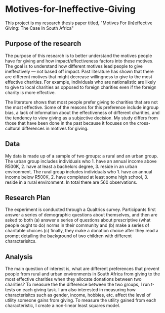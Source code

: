 # Motives-for-Ineffective-Giving
This project is my research thesis paper titled, "Motives For (In)effective Giving: The Case In South Africa"  

## Purpose of the research
The purpose of this research is to better understand the motives people have for giving and how impact/effectiveness factors into these motives. 
The goal is to understand how different motives lead people to give ineffectively — not based off impact. 
Past literature has shown that there are different motives that might decrease willingness to give to the most effective charities. 
For example, individuals who are nationalistic are likely to give to local charities as opposed to foreign charities even if the foreign charity is more effective.

The literature shows that most people prefer giving to charities that are not the most effective. 
Some of the reasons for this preference include ingroup bias, a lack of information about the effectiveness of different charities, and the tendency to view giving as a subjective decision. 
My study differs from those that have been done in the past because it focuses on the cross-cultural differences in motives for giving. 

## Data 
My data is made up of a sample of two groups: a rural and an urban group. The urban group includes individuals who 1. have an annual income above
R500K, 2. have at least a bachelors degree, 3. reside in an urban environment. The rural group includes individuals who 1. have an annual income
below R500K, 2. have completed at least some high school, 3. reside in a rural environment. In total there are 560 observations. 

## Research Plan
The experiment is conducted through a Qualtrics survey. Participants first answer a series of demographic questions about themselves, and then are asked to both (a) answer a series of questions about prescriptive (what people ought to do) norms in their community and (b) make a series of charitable choices (c) finally, they make a donation choice after they read a prompt detailing the background of two children with different characterisitcs.

## Analysis 
The main question of interest is, what are different preferences that prevent people from rural and urban environments in South Africa from giving to the most effective charities when they allocate donations between two charities? To measure the the difference between the two groups, I run t-tests on each giving task. I am also interested in measuring how characterisitcs such as gender, income, hobbies, etc. affect the level of utility someone gains from giving. To measure the utility gained from each characteristic, I create a non-linear least squares model. 
